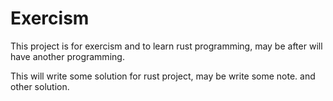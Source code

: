 # Exercism

This project is for exercism and  to learn rust programming, may be after will have another programming.

This will write some solution for rust project, may be write some note. and other solution.
